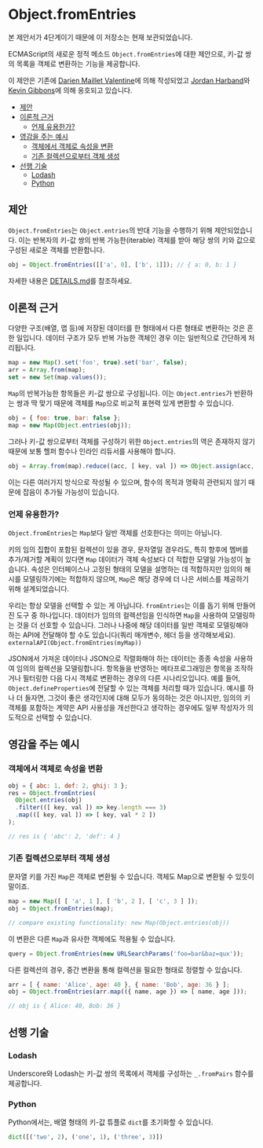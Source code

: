 # Object.fromEntries
본 제안서가 4단계이기 때문에 이 저장소는 현재 보관되었습니다.

ECMAScript의 새로운 정적 메소드 `Object.fromEntries`에 대한 제안으로, 키-값 쌍의 목록을 객체로 변환하는 기능을 제공합니다.

이 제안은 기존에 [Darien Maillet Valentine](https://github.com/bathos)에 의해 작성되었고 [Jordan Harband](https://github.com/ljharb)와 [Kevin Gibbons](https://github.com/bakkot)에 의해 옹호되고 있습니다.

- [제안](#제안)
- [이론적 근거](#이론적-근거)
  - [언제 유용한가?](#언제-유용한가)
- [영감을 주는 예시](#영감을-주는-예시)
  - [객체에서 객체로 속성을 변환](#객체에서-객체로-속성을-변환)
  - [기존 컬렉션으로부터 객체 생성](#기존-컬렉션으로부터-객체-생성)
- [선행 기술](#선행-기술)
  - [Lodash](#lodash)
  - [Python](#python)

## 제안
`Object.fromEntries`는 `Object.entries`의 반대 기능을 수행하기 위해 제안되었습니다. 이는 반복자의 키-값 쌍의 반복 가능한(iterable) 객체를 받아 해당 쌍의 키와 값으로 구성된 새로운 객체를 반환합니다.

```js
obj = Object.fromEntries([['a', 0], ['b', 1]]); // { a: 0, b: 1 }
```

자세한 내용은 [DETAILS.md](https://github.com/tc39/proposal-object-from-entries/blob/main/DETAILS.md)를 참조하세요.

## 이론적 근거
다양한 구조(배열, 맵 등)에 저장된 데이터를 한 형태에서 다른 형태로 변환하는 것은 흔한 일입니다. 데이터 구조가 모두 반복 가능한 객체인 경우 이는 일반적으로 간단하게 처리됩니다.

```js
map = new Map().set('foo', true).set('bar', false);
arr = Array.from(map);
set = new Set(map.values());
```

`Map`의 반복가능한 항목들은 키-값 쌍으로 구성됩니다. 이는 `Object.entries`가 반환하는 쌍과 딱 맞기 때문에 객체를 `Map`으로 비교적 표현력 있게 변환할 수 있습니다.

```js
obj = { foo: true, bar: false };
map = new Map(Object.entries(obj));
```

그러나 키-값 쌍으로부터 객체를 구성하기 위한 `Object.entries`의 역은 존재하지 않기 때문에 보통 헬퍼 함수나 인라인 리듀서를 사용해야 합니다.

```js
obj = Array.from(map).reduce((acc, [ key, val ]) => Object.assign(acc, { [key]: val }), {});
```
이는 다른 여러가지 방식으로 작성될 수 있으며, 함수의 목적과 명확히 관련되지 않기 때문에 잡음이 추가될 가능성이 있습니다.

### 언제 유용한가?
`Object.fromEntries`는 `Map`보다 일반 객체를 선호한다는 의미는 아닙니다.

키의 임의 집합이 포함된 컬렉션이 있을 경우, 문자열일 경우라도, 특히 향후에 멤버를 추가/제거할 계획이 있다면 `Map` 데이터가 객체 속성보다 더 적합한 모델일 가능성이 높습니다. 속성은 인터페이스나 고정된 형태의 모델을 설명하는 데 적합하지만 임의의 해시를 모델링하기에는 적합하지 않으며, `Map`은 해당 경우에 더 나은 서비스를 제공하기 위해 설계되었습니다.

우리는 항상 모델을 선택할 수 있는 게 아닙니다. `fromEntries`는 이를 돕기 위해 만들어진 도구 중 하나입니다. 데이터가 임의의 컬렉션임을 인식하면 `Map`을 사용하여 모델링하는 것을 더 선호할 수 있습니다. 그러나 나중에 해당 데이터를 일반 객체로 모델링해야 하는 API에 전달해야 할 수도 있습니다(쿼리 매개변수, 헤더 등을 생각해보세요). `externalAPI(Object.fromEntries(myMap))`

JSON에서 가져온 데이터나 JSON으로 직렬화해야 하는 데이터는 종종 속성을 사용하여 임의의 컬렉션을 모델링합니다. 항목들을 반영하는 메타프로그래밍은 항목을 조작하거나 필터링한 다음 다시 객체로 변환하는 경우의 다른 시나리오입니다. 예를 들어, `Object.defineProperties`에 전달할 수 있는 객체를 처리할 때가 있습니다. 예시를 하나 더 들자면, 그것이 좋은 생각인지에 대해 모두가 동의하는 것은 아니지만, 임의의 키 객체를 포함하는 계약은 API 사용성을 개선한다고 생각하는 경우에도 일부 작성자가 의도적으로 선택할 수 있습니다.

## 영감을 주는 예시
### 객체에서 객체로 속성을 변환

```js
obj = { abc: 1, def: 2, ghij: 3 };
res = Object.fromEntries(
  Object.entries(obj)
  .filter(([ key, val ]) => key.length === 3)
  .map(([ key, val ]) => [ key, val * 2 ])
);

// res is { 'abc': 2, 'def': 4 }
```

### 기존 컬렉션으로부터 객체 생성

문자열 키를 가진 `Map`은 객체로 변환될 수 있습니다. 객체도 Map으로 변환될 수 있듯이 말이죠.

```js
map = new Map([ [ 'a', 1 ], [ 'b', 2 ], [ 'c', 3 ] ]);
obj = Object.fromEntries(map);

// compare existing functionality: new Map(Object.entries(obj))
```

이 변환은 다른 `Map`과 유사한 객체에도 적용될 수 있습니다.

```js
query = Object.fromEntries(new URLSearchParams('foo=bar&baz=qux'));
```

다른 컬렉션의 경우, 중간 변환을 통해 컬렉션을 필요한 형태로 정렬할 수 있습니다.

```js
arr = [ { name: 'Alice', age: 40 }, { name: 'Bob', age: 36 } ];
obj = Object.fromEntries(arr.map(({ name, age }) => [ name, age ]));

// obj is { Alice: 40, Bob: 36 }
```

## 선행 기술

### Lodash
Underscore와 Lodash는 키-값 쌍의 목록에서 객체를 구성하는 `_.fromPairs` 함수를 제공합니다.

### Python
Python에서는, 배열 형태의 키-값 튜플로 `dict`를 초기화할 수 있습니다.
```python
dict([('two', 2), ('one', 1), ('three', 3)])
```